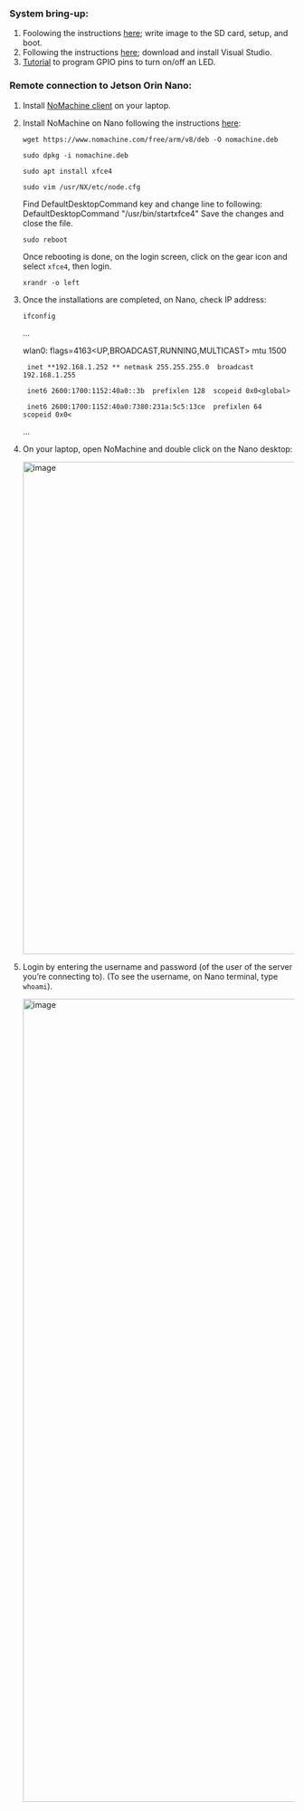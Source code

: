 ### System bring-up:
1. Foolowing the instructions [here](https://developer.nvidia.com/embedded/learn/get-started-jetson-orin-nano-devkit#prepare); write image to the SD card, setup, and boot.
2. Following the instructions [here](https://www.youtube.com/watch?v=IbRmYCpF_ws); download and install Visual Studio.
3. [Tutorial](https://www.youtube.com/watch?v=JGMrDXCT_VM) to program GPIO pins to turn on/off an LED.

### Remote connection to Jetson Orin Nano:
1. Install [NoMachine client](https://www.nomachine.com/product&p=NoMachine%20Enterprise%20Client) on your laptop.
2. Install NoMachine on Nano following the instructions [here](https://kb.nomachine.com/AR02R01074):
   
   `wget https://www.nomachine.com/free/arm/v8/deb -O nomachine.deb`

   `sudo dpkg -i nomachine.deb`

   `sudo apt install xfce4`

   `sudo vim /usr/NX/etc/node.cfg`

   Find DefaultDesktopCommand key and change line to following: DefaultDesktopCommand "/usr/bin/startxfce4"
   Save the changes and close the file.

   `sudo reboot`

   Once rebooting is done, on the login screen, click on the gear icon and select `xfce4`, then login.

   `xrandr -o left`


3. Once the installations are completed, on Nano, check IP address:
   
   `ifconfig`
   
   ...
   
   wlan0: flags=4163<UP,BROADCAST,RUNNING,MULTICAST>  mtu 1500
   
        inet **192.168.1.252 ** netmask 255.255.255.0  broadcast 192.168.1.255
   
        inet6 2600:1700:1152:40a0::3b  prefixlen 128  scopeid 0x0<global>
   
        inet6 2600:1700:1152:40a0:7380:231a:5c5:13ce  prefixlen 64  scopeid 0x0<
   
   ...

4. On your laptop, open NoMachine and double click on the Nano desktop:
   
   <img width="870" alt="image" src="https://github.com/Ezgii/Jetson-Orin-Nano/assets/4748948/d25ebb8b-9e64-4a04-8060-d60245a903aa">

5. Login by entering the username and password (of the user of the server you’re connecting to). (To see the username, on Nano terminal, type `whoami`).

   <img width="1419" alt="image" src="https://github.com/Ezgii/Jetson-Orin-Nano/assets/4748948/88c981fa-90fe-4ab3-a654-4c5da878d962">


   
